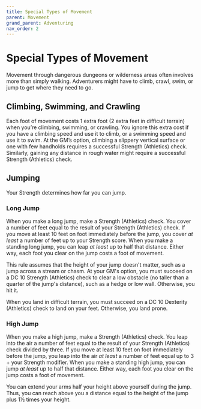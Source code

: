 ```yaml
---
title: Special Types of Movement
parent: Movement
grand_parent: Adventuring
nav_order: 2
---
```


# Special Types of Movement
Movement through dangerous dungeons or wilderness areas often involves more than simply walking. Adventurers might have to climb, crawl, swim, or jump to get where they need to go.

## Climbing, Swimming, and Crawling
Each foot of movement costs 1 extra foot (2 extra feet in difficult terrain) when you’re climbing, swimming, or crawling. You ignore this extra cost if you have a climbing speed and use it to climb, or a swimming speed and use it to swim. At the GM’s option, climbing a slippery vertical surface or one with few handholds requires a successful Strength (Athletics) check. Similarly, gaining any distance in rough water might require a successful Strength (Athletics) check.

## Jumping
Your Strength determines how far you can jump.

### Long Jump
When you make a long jump, make a Strength (Athletics) check. You cover a number of feet equal to the result of your Strength (Athletics) check. If you move at least 10 feet on foot immediately before the jump, you cover *at least* a number of feet up to your Strength score. When you make a standing long jump, you can leap *at least* up to half that distance. Either way, each foot you clear on the jump costs a foot of movement.

This rule assumes that the height of your jump doesn't matter, such as a jump across a stream or chasm. At your GM's option, you must succeed on a DC 10 Strength (Athletics) check to clear a low obstacle (no taller than a quarter of the jump's distance), such as a hedge or low wall. Otherwise, you hit it.

When you land in difficult terrain, you must succeed on a DC 10 Dexterity (Athletics) check to land on your feet. Otherwise, you land prone.

### High Jump
When you make a high jump, make a Strength (Athletics) check. You leap into the air a number of feet equal to the result of your Strength (Athletics) check divided by three. If you move at least 10 feet on foot immediately before the jump, you leap into the air *at least* a number of feet equal up to 3 + your Strength modifier. When you make a standing high jump, you can jump *at least* up to half that distance. Either way, each foot you clear on the jump costs a foot of movement.

You can extend your arms half your height above yourself during the jump. Thus, you can reach above you a distance equal to the height of the jump plus 1½ times your height.